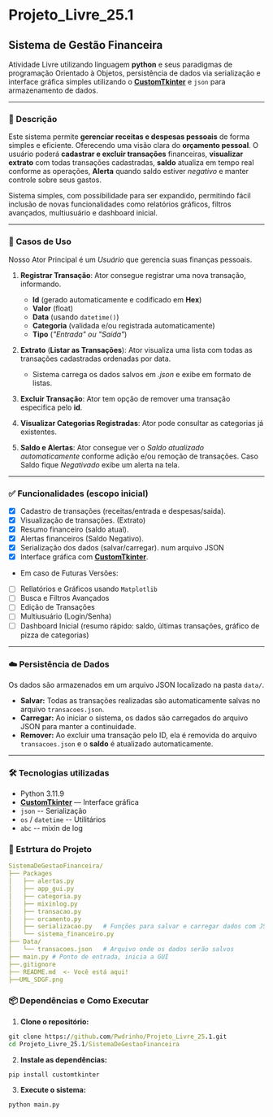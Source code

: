 # Projeto_Livre_25.1

## Sistema de Gestão Financeira
Atividade Livre utilizando linguagem **python** e seus paradigmas de programação Orientado à Objetos, persistência de dados via serialização e interface gráfica simples utilizando o **[CustomTkinter](https://github.com/TomSchimansky/CustomTkinter)** e `json` para armazenamento de dados.

---
### 📌 Descrição
Este sistema permite **gerenciar receitas e despesas pessoais** de forma simples e eficiente. Oferecendo uma visão clara do **orçamento pessoal**. O usuário poderá **cadastrar e excluir transações** financeiras, **visualizar extrato** com todas transações cadastradas, **saldo** atualiza em tempo real conforme as operações, **Alerta** quando saldo estiver *negativo* e manter controle sobre seus gastos.

Sistema simples, com possibilidade para ser expandido, permitindo fácil inclusão de novas funcionalidades como relatórios gráficos, filtros avançados, multiusuário e dashboard inicial.

---
### 🎴 Casos de Uso
 Nosso Ator Principal é um *Usuário* que gerencia suas finanças pessoais.
 1. **Registrar Transação**: Ator consegue registrar uma nova transação, informando.
    - **Id** (gerado automaticamente e codificado em **Hex**)
    - **Valor** (float)
    - **Data** (usando `datetime()`)
    - **Categoria** (validada e/ou registrada automaticamente)
    - **Tipo** (*"Entrada" ou "Saida"*)

2. **Extrato** (**Listar as Transações**): Ator visualiza uma lista com todas as transações cadastradas ordenadas por data.
    - Sistema carrega os dados salvos em *.json* e exibe em formato de listas.

3. **Excluir Transação**: Ator tem opção de remover uma transação especifica pelo **id**.

4. **Visualizar Categorias Registradas**: Ator pode consultar as categorias já existentes.

5. **Saldo e Alertas**: Ator consegue ver o *Saldo atualizado automaticamente* conforme adição e/ou remoção de transações. Caso Saldo fique *Negativado* exibe um alerta na tela.

---
### ✅ Funcionalidades (escopo inicial)

- [x] Cadastro de transações (receitas/entrada e despesas/saida).
- [x] Visualização de transações. (Extrato)
- [x] Resumo financeiro (saldo atual).
- [x] Alertas financeiros (Saldo Negativo).
- [x] Serialização dos dados (salvar/carregar). num arquivo JSON
- [x] Interface gráfica com **[CustomTkinter](https://github.com/TomSchimansky/CustomTkinter)**.
- Em caso de Futuras Versões:
- [ ] Rellatórios e Gráficos usando `Matplotlib`
- [ ] Busca e Filtros Avançados
- [ ] Edição de Transações
- [ ] Multiusuário (Login/Senha)
- [ ] Dashboard Inicial (resumo rápido: saldo, últimas transações, gráfico de pizza de categorias)
---

### ☁️ Persistência de Dados

Os dados são armazenados em um arquivo JSON localizado na pasta `data/`.

- **Salvar:** Todas as transações realizadas são automaticamente salvas no arquivo `transacoes.json`.
- **Carregar:** Ao iniciar o sistema, os dados são carregados do arquivo JSON para manter a continuidade.
- **Remover:** Ao excluir uma transação pelo ID, ela é removida do arquivo `transacoes.json` e o **saldo** é atualizado automaticamente.

---

### 🛠️ Tecnologias utilizadas

- Python 3.11.9
- **[CustomTkinter](https://github.com/TomSchimansky/CustomTkinter)** — Interface gráfica
- `json` -- Serialização
- `os` / `datetime` -- Utilitários
- `abc` -- mixin de log

### 📂 Estrtura do Projeto
```yaml
SistemaDeGestaoFinanceira/
├── Packages
│   ├── alertas.py
│   ├── app_gui.py
│   ├── categoria.py
│   ├── mixinlog.py
│   ├── transacao.py
│   ├── orcamento.py
│   ├── serializacao.py   # Funções para salvar e carregar dados com JSON
│   └── sistema_financeiro.py 
├── Data/
│   └── transacoes.json   # Arquivo onde os dados serão salvos
├── main.py # Ponto de entrada, inicia a GUI
├──.gitignore
├── README.md  <- Você está aqui!
├──UML_SDGF.png
```


### 📦 Dependências e Como Executar
1. **Clone o repositório:**

```cmd
git clone https://github.com/Pwdrinho/Projeto_Livre_25.1.git
cd Projeto_Livre_25.1/SistemaDeGestaoFinanceira
```

2. **Instale as dependências:**

```cmd
pip install customtkinter
```

3. **Execute o sistema:**

```cmd
python main.py
```

<!-- infos para commit
⚠️ deu ruim
🔧 consertando: bugfix
⚙️ funcionando: feat
🪛 arrumando: bugfix / refactor
🧻 deu merda
📦 pacotes: chore
📧 email
🔌 se ligar é sorte
💾 salvando
⭐ commit normal
☁️ cloud
>